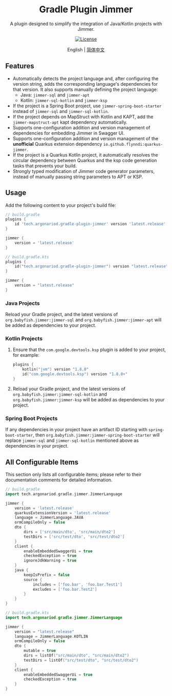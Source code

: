 <h1 align="center">Gradle Plugin Jimmer</h1>

<p align="center">A plugin designed to simplify the integration of Java/Kotlin projects with Jimmer.</p>

<div align="center">
<a href="LICENSE"> 
    <img src="https://img.shields.io/github/license/ArgonarioD/gradle-plugin-jimmer" alt="License">
</a>
</div>

<p align="center">
English | <a href="README_zh_CN.md">简体中文</a>
</p>

## Features

- Automatically detects the project language and, after configuring the version string, adds the corresponding language's dependencies for that version. It also supports manually defining the project language:
    - Java: `jimmer-sql` and `jimmer-apt`
    - Kotlin: `jimmer-sql-kotlin` and `jimmer-ksp`
- If the project is a Spring Boot project, use `jimmer-spring-boot-starter` instead of `jimmer-sql` and `jimmer-sql-kotlin`.
- If the project depends on MapStruct with Kotlin and KAPT, add the `jimmer-mapstruct-apt` kapt dependency automatically.
- Supports one-configuration addition and version management of dependencies for embedding Jimmer in Swagger UI.
- Supports one-configuration addition and version management of the **unofficial** Quarkus extension dependency `io.github.flynndi:quarkus-jimmer`.
- If the project is a Quarkus Kotlin project, it automatically resolves the circular dependency between Quarkus and the ksp code generation tasks that prevents your build.
- Strongly typed modification of Jimmer code generator parameters, instead of manually passing string parameters to APT or KSP.

## Usage

Add the following content to your project's build file:

```groovy
// build.gradle
plugins {
    id 'tech.argonariod.gradle-plugin-jimmer' version 'latest.release'
}

jimmer {
    version = 'latest.release'
}
```

```kotlin
// build.gradle.kts
plugins {
    id("tech.argonariod.gradle-plugin-jimmer") version "latest.release"
}

jimmer {
    version = "latest.release"
}
```

### Java Projects

Reload your Gradle project, and the latest versions of `org.babyfish.jimmer:jimmer-sql` and `org.babyfish.jimmer:jimmer-apt` will be added as dependencies to your project.

### Kotlin Projects

1. Ensure that the `com.google.devtools.ksp` plugin is added to your project, for example:
    ```kotlin
    plugins {
        kotlin("jvm") version "1.8.0"
        id("com.google.devtools.ksp") version "1.8.0+"
    }
    ```
2. Reload your Gradle project, and the latest versions of `org.babyfish.jimmer:jimmer-sql-kotlin` and `org.babyfish.jimmer:jimmer-ksp` will be added as dependencies to your project.

### Spring Boot Projects

If any dependencies in your project have an artifact ID starting with `spring-boot-starter`, then `org.babyfish.jimmer:jimmer-spring-boot-starter` will replace `jimmer-sql` and `jimmer-sql-kotlin` mentioned above as dependencies in your project.

## All Configurable Items

This section only lists all configurable items; please refer to their documentation comments for detailed information.

```groovy
// build.gradle
import tech.argonariod.gradle.jimmer.JimmerLanguage

jimmer {
    version = 'latest.release'
    quarkusExtensionVersion = 'latest.release'
    language = JimmerLanguage.JAVA
    ormCompileOnly = false
    dto {
        dirs = ['src/main/dto', 'src/main/dto2']
        testDirs = ['src/test/dto', 'src/test/dto2']
    }
    client {
        enableEmbeddedSwaggerUi = true
        checkedException = true
        ignoreJdkWarning = true
    }
    java {
        keepIsPrefix = false
        source {
            includes = ['foo.bar', 'foo.bar.Test1']
            excludes = ['foo.bar.Test2']
        }
    }
}
```

```kotlin
// build.gradle.kts
import tech.argonariod.gradle.jimmer.JimmerLanguage

jimmer {
    version = "latest.release"
    language = JimmerLanguage.KOTLIN
    ormCompileOnly = false
    dto {
        mutable = true
        dirs = listOf("src/main/dto", "src/main/dto2")
        testDirs = listOf("src/test/dto", "src/test/dto2")
    }
    client {
        enableEmbeddedSwaggerUi = true
        checkedException = true
    }
}
```